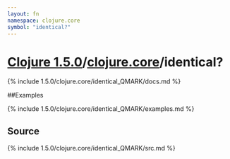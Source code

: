 ```yaml
---
layout: fn
namespace: clojure.core
symbol: "identical?"
---
```


# [Clojure 1.5.0](../../)/[clojure.core](../)/identical?

{% include 1.5.0/clojure.core/identical_QMARK/docs.md %}

##Examples

{% include 1.5.0/clojure.core/identical_QMARK/examples.md %}
## Source
{% include 1.5.0/clojure.core/identical_QMARK/src.md %}

